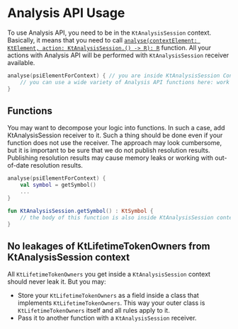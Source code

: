 # Analysis API Usage

To use Analysis API, you need to be in the `KtAnalysisSession` context. Basically, it means that you need to call [`analyse(contextElement: KtElement, action: KtAnalysisSession.() -> R): R`](https://github.com/JetBrains/kotlin/blob/master/analysis/analysis-api/src/org/jetbrains/kotlin/analysis/api/KtAnalysisSessionProvider.kt#L106) function. All your actions with Analysis API will be performed with `KtAnalysisSession` receiver available.
```kotlin
analyse(psiElementForContext) { // you are inside KtAnalysisSession Context
    // you can use a wide variety of Analysis API functions here: work with types, symbols, signatures, scopes and more.
}
```
## Functions
You may want to decompose your logic into functions. In such a case, add KtAnalysisSession receiver to it. Such a thing should be done even if your function does not use the receiver. The approach may look cumbersome, but it is important to be sure that we do not publish resolution results. Publishing resolution results may cause memory leaks or working with out-of-date resolution results.
```kotlin
analyse(psiElementForContext) {
    val symbol = getSymbol()
    ...
}

fun KtAnalysisSession.getSymbol() : KtSymbol {
    // the body of this function is also inside KtAnalysisSession context and may use it 
}
```

## No leakages of KtLifetimeTokenOwners from KtAnalysisSession context
All `KtLifetimeTokenOwners` you get inside a `KtAnalysisSession` context should never leak it. But you may:
* Store your `KtLifetimeTokenOwners` as a field inside a class that implements `KtLifetimeTokenOwners`. This way your outer class is `KtLifetimeTokenOwners` itself and all rules apply to it. 
* Pass it to another function with a `KtAnalysisSession` receiver.
